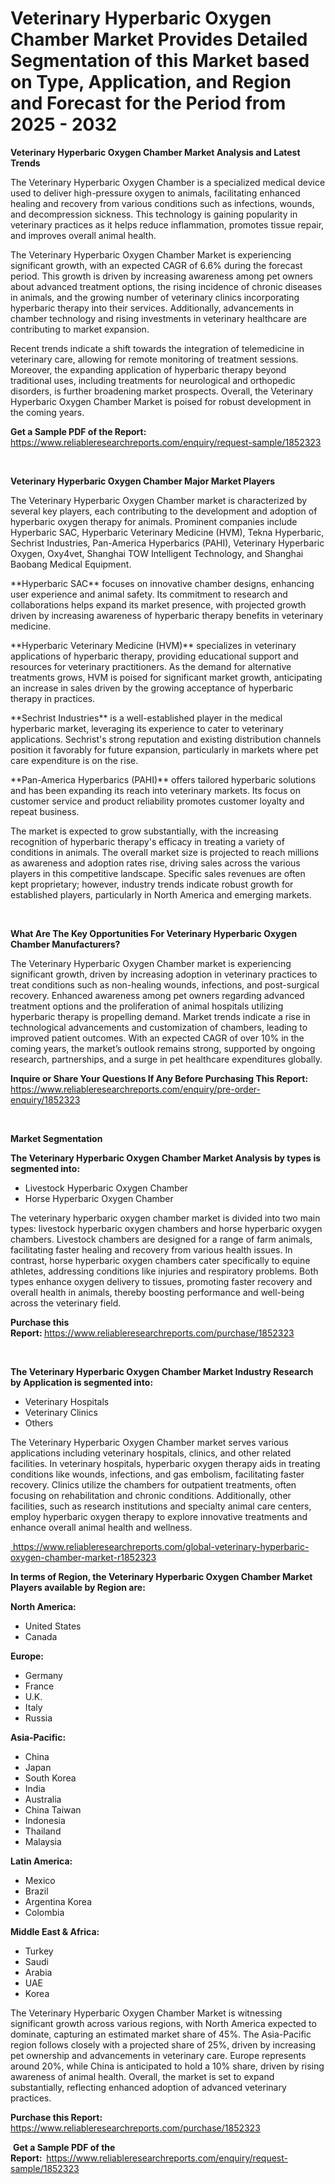 <p><h1>Veterinary Hyperbaric Oxygen Chamber Market Provides Detailed Segmentation of this Market based on Type, Application, and Region and Forecast for the Period from 2025 - 2032</h1></p><p><strong>Veterinary Hyperbaric Oxygen Chamber Market Analysis and Latest Trends</strong></p>
<p><p>The Veterinary Hyperbaric Oxygen Chamber is a specialized medical device used to deliver high-pressure oxygen to animals, facilitating enhanced healing and recovery from various conditions such as infections, wounds, and decompression sickness. This technology is gaining popularity in veterinary practices as it helps reduce inflammation, promotes tissue repair, and improves overall animal health.</p><p>The Veterinary Hyperbaric Oxygen Chamber Market is experiencing significant growth, with an expected CAGR of 6.6% during the forecast period. This growth is driven by increasing awareness among pet owners about advanced treatment options, the rising incidence of chronic diseases in animals, and the growing number of veterinary clinics incorporating hyperbaric therapy into their services. Additionally, advancements in chamber technology and rising investments in veterinary healthcare are contributing to market expansion.</p><p>Recent trends indicate a shift towards the integration of telemedicine in veterinary care, allowing for remote monitoring of treatment sessions. Moreover, the expanding application of hyperbaric therapy beyond traditional uses, including treatments for neurological and orthopedic disorders, is further broadening market prospects. Overall, the Veterinary Hyperbaric Oxygen Chamber Market is poised for robust development in the coming years.</p></p>
<p><strong>Get a Sample PDF of the Report:&nbsp;</strong> <a href="https://www.reliableresearchreports.com/enquiry/request-sample/1852323?utm_campaign=8&utm_medium=2&utm_source=Github&utm_content=ia&utm_term=14042025&utm_id=veterinary-hyperbaric-oxygen-chamber">https://www.reliableresearchreports.com/enquiry/request-sample/1852323</a></p>
<p>&nbsp;</p>
<p><strong>Veterinary Hyperbaric Oxygen Chamber Major Market Players</strong></p>
<p><p>The Veterinary Hyperbaric Oxygen Chamber market is characterized by several key players, each contributing to the development and adoption of hyperbaric oxygen therapy for animals. Prominent companies include Hyperbaric SAC, Hyperbaric Veterinary Medicine (HVM), Tekna Hyperbaric, Sechrist Industries, Pan-America Hyperbarics (PAHI), Veterinary Hyperbaric Oxygen, Oxy4vet, Shanghai TOW Intelligent Technology, and Shanghai Baobang Medical Equipment.</p><p>**Hyperbaric SAC** focuses on innovative chamber designs, enhancing user experience and animal safety. Its commitment to research and collaborations helps expand its market presence, with projected growth driven by increasing awareness of hyperbaric therapy benefits in veterinary medicine.</p><p>**Hyperbaric Veterinary Medicine (HVM)** specializes in veterinary applications of hyperbaric therapy, providing educational support and resources for veterinary practitioners. As the demand for alternative treatments grows, HVM is poised for significant market growth, anticipating an increase in sales driven by the growing acceptance of hyperbaric therapy in practices.</p><p>**Sechrist Industries** is a well-established player in the medical hyperbaric market, leveraging its experience to cater to veterinary applications. Sechrist's strong reputation and existing distribution channels position it favorably for future expansion, particularly in markets where pet care expenditure is on the rise.</p><p>**Pan-America Hyperbarics (PAHI)** offers tailored hyperbaric solutions and has been expanding its reach into veterinary markets. Its focus on customer service and product reliability promotes customer loyalty and repeat business.</p><p>The market is expected to grow substantially, with the increasing recognition of hyperbaric therapy's efficacy in treating a variety of conditions in animals. The overall market size is projected to reach millions as awareness and adoption rates rise, driving sales across the various players in this competitive landscape. Specific sales revenues are often kept proprietary; however, industry trends indicate robust growth for established players, particularly in North America and emerging markets.</p></p>
<p>&nbsp;</p>
<p><strong>What Are The Key Opportunities For Veterinary Hyperbaric Oxygen Chamber Manufacturers?</strong></p>
<p><p>The Veterinary Hyperbaric Oxygen Chamber market is experiencing significant growth, driven by increasing adoption in veterinary practices to treat conditions such as non-healing wounds, infections, and post-surgical recovery. Enhanced awareness among pet owners regarding advanced treatment options and the proliferation of animal hospitals utilizing hyperbaric therapy is propelling demand. Market trends indicate a rise in technological advancements and customization of chambers, leading to improved patient outcomes. With an expected CAGR of over 10% in the coming years, the market’s outlook remains strong, supported by ongoing research, partnerships, and a surge in pet healthcare expenditures globally.</p></p>
<p><strong>Inquire or Share Your Questions If Any Before Purchasing This Report:</strong> <a href="https://www.reliableresearchreports.com/enquiry/pre-order-enquiry/1852323?utm_campaign=8&utm_medium=2&utm_source=Github&utm_content=ia&utm_term=14042025&utm_id=veterinary-hyperbaric-oxygen-chamber">https://www.reliableresearchreports.com/enquiry/pre-order-enquiry/1852323</a></p>
<p>&nbsp;</p>
<p><strong>Market Segmentation</strong></p>
<p><strong>The Veterinary Hyperbaric Oxygen Chamber Market Analysis by types is segmented into:</strong></p>
<p><ul><li>Livestock Hyperbaric Oxygen Chamber</li><li>Horse Hyperbaric Oxygen Chamber</li></ul></p>
<p><p>The veterinary hyperbaric oxygen chamber market is divided into two main types: livestock hyperbaric oxygen chambers and horse hyperbaric oxygen chambers. Livestock chambers are designed for a range of farm animals, facilitating faster healing and recovery from various health issues. In contrast, horse hyperbaric oxygen chambers cater specifically to equine athletes, addressing conditions like injuries and respiratory problems. Both types enhance oxygen delivery to tissues, promoting faster recovery and overall health in animals, thereby boosting performance and well-being across the veterinary field.</p></p>
<p><strong>Purchase this Report:&nbsp;</strong><a href="https://www.reliableresearchreports.com/purchase/1852323?utm_campaign=8&utm_medium=2&utm_source=Github&utm_content=ia&utm_term=14042025&utm_id=veterinary-hyperbaric-oxygen-chamber">https://www.reliableresearchreports.com/purchase/1852323</a></p>
<p>&nbsp;</p>
<p><strong>The Veterinary Hyperbaric Oxygen Chamber Market Industry Research by Application is segmented into:</strong></p>
<p><ul><li>Veterinary Hospitals</li><li>Veterinary Clinics</li><li>Others</li></ul></p>
<p><p>The Veterinary Hyperbaric Oxygen Chamber market serves various applications including veterinary hospitals, clinics, and other related facilities. In veterinary hospitals, hyperbaric oxygen therapy aids in treating conditions like wounds, infections, and gas embolism, facilitating faster recovery. Clinics utilize the chambers for outpatient treatments, often focusing on rehabilitation and chronic conditions. Additionally, other facilities, such as research institutions and specialty animal care centers, employ hyperbaric oxygen therapy to explore innovative treatments and enhance overall animal health and wellness.</p></p>
<p><a href="https://www.reliableresearchreports.com/global-veterinary-hyperbaric-oxygen-chamber-market-r1852323?utm_campaign=8&utm_medium=2&utm_source=Github&utm_content=ia&utm_term=14042025&utm_id=veterinary-hyperbaric-oxygen-chamber">&nbsp;https://www.reliableresearchreports.com/global-veterinary-hyperbaric-oxygen-chamber-market-r1852323</a></p>
<p><strong>In terms of Region, the Veterinary Hyperbaric Oxygen Chamber Market Players available by Region are:</strong></p>
<p>
    <p> <strong> North America: </strong>
        <ul>
            <li>United States</li>
            <li>Canada</li>
        </ul>
        </p> 
    <p> <strong> Europe: </strong>
        <ul>
            <li>Germany</li>
            <li>France</li>
            <li>U.K.</li>
            <li>Italy</li>
            <li>Russia</li>
        </ul>
        </p> 
    <p> <strong> Asia-Pacific: </strong>
        <ul>
            <li>China</li>
            <li>Japan</li>
            <li>South Korea</li>
            <li>India</li>
            <li>Australia</li>
            <li>China Taiwan</li>
            <li>Indonesia</li>
            <li>Thailand</li>
            <li>Malaysia</li>
        </ul>
        </p> 
    <p> <strong> Latin America: </strong>
        <ul>
            <li>Mexico</li>
            <li>Brazil</li>
            <li>Argentina Korea</li>
            <li>Colombia</li>
        </ul>
        </p> 
    <p> <strong> Middle East & Africa: </strong>
        <ul>
            <li>Turkey</li>
            <li>Saudi</li>
            <li>Arabia</li>
            <li>UAE</li>
            <li>Korea</li>
        </ul>
    </p>
    </p>
<p><p>The Veterinary Hyperbaric Oxygen Chamber Market is witnessing significant growth across various regions, with North America expected to dominate, capturing an estimated market share of 45%. The Asia-Pacific region follows closely with a projected share of 25%, driven by increasing pet ownership and advancements in veterinary care. Europe represents around 20%, while China is anticipated to hold a 10% share, driven by rising awareness of animal health. Overall, the market is set to expand substantially, reflecting enhanced adoption of advanced veterinary practices.</p></p>
<p><strong>Purchase this Report: </strong><a href="https://www.reliableresearchreports.com/purchase/1852323?utm_campaign=8&utm_medium=2&utm_source=Github&utm_content=ia&utm_term=14042025&utm_id=veterinary-hyperbaric-oxygen-chamber">https://www.reliableresearchreports.com/purchase/1852323</a></p>
<p>&nbsp;<strong>Get a Sample PDF of the Report:&nbsp;&nbsp;</strong><a href="https://www.reliableresearchreports.com/enquiry/request-sample/1852323?utm_campaign=8&utm_medium=2&utm_source=Github&utm_content=ia&utm_term=14042025&utm_id=veterinary-hyperbaric-oxygen-chamber">https://www.reliableresearchreports.com/enquiry/request-sample/1852323</a></p>
<p><strong></strong></p>
<p><p></p><p></p><p></p></p>